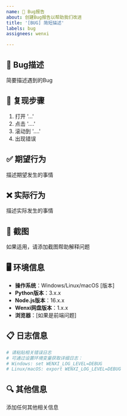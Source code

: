 ```yaml
---
name: 🐛 Bug报告
about: 创建Bug报告以帮助我们改进
title: '[BUG] 简短描述'
labels: bug
assignees: wenxi

---
```


## 🐛 Bug描述
简要描述遇到的Bug

## 🔄 复现步骤
1. 打开 '...'
2. 点击 '....'
3. 滚动到 '....'
4. 出现错误

## ✅ 期望行为
描述期望发生的事情

## ❌ 实际行为
描述实际发生的事情

## 📸 截图
如果适用，请添加截图帮助解释问题

## 🖥️ 环境信息
- **操作系统**：Windows/Linux/macOS [版本]
- **Python版本**：3.x.x
- **Node.js版本**：16.x.x
- **Wenxi网盘版本**：1.x.x
- **浏览器**：[如果是前端问题]

## 📋 日志信息
```bash
# 请粘贴相关错误日志
# 可通过设置环境变量获取详细日志：
# Windows: set WENXI_LOG_LEVEL=DEBUG
# Linux/macOS: export WENXI_LOG_LEVEL=DEBUG
```

## 🔍 其他信息
添加任何其他相关信息